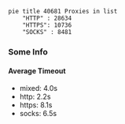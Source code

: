 
```mermaid
pie title 40681 Proxies in list
    "HTTP" : 28634
    "HTTPS": 10736
    "SOCKS" : 8481
```

### Some Info
#### Average Timeout

- mixed: 4.0s
- http: 2.2s
- https: 8.1s
- socks: 6.5s